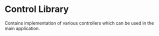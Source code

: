 # Control Library

Contains implementation of various controllers which can be used in the main application.